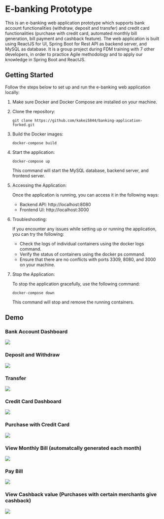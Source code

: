 
# E-banking Prototype

This is an e-banking web application prototype which supports bank account functionalities (withdraw, deposit and transfer) and credit card functionalities (purchase with credit card, automated monthly bill generation, bill payment and cashback feature). The web application is built using ReactJS for UI, Spring Boot for Rest API as backend server, and MySQL as database. It is a group project during FDM training with 7 other developers, in order to practice Agile methodology and to apply our knowledge in Spring Boot and ReactJS.


## Getting Started
Follow the steps below to set up and run the e-banking web application locally:

1. Make sure Docker and Docker Compose are installed on your machine.

2. Clone the repository:

	```
	git clone https://github.com/kakei5844/banking-application-forked.git
	```

3. Build the Docker images:
	```
	docker-compose build
	```

4. Start the application:

	```
	docker-compose up
	```
	This command will start the MySQL database, backend server, and frontend server.

5. Accessing the Application:

	Once the application is running, you can access it in the following ways:
	- Backend API: http://localhost:8080
	- Frontend UI: http://localhost:3000

6. Troubleshooting:

	If you encounter any issues while setting up or running the application, you can try the following:

	- Check the logs of individual containers using the docker logs <container-name> command.
	- Verify the status of containers using the docker ps command.
	- Ensure that there are no conflicts with ports 3309, 8080, and 3000 on your machine.

7. Stop the Application:

	To stop the application gracefully, use the following command:

	```
	docker-compose down
	```
	This command will stop and remove the running containers.


## Demo

### Bank Account Dashboard
<img src="demo/bank_account_dashboard.png" />

### Deposit and Withdraw
<img src="demo/deposit_withdraw.gif" />

### Transfer
<img src="demo/transfer.gif" />

### Credit Card Dashboard
<img src="demo/credit_card_dashboard.gif" />

### Purchase with Credit Card
<img src="demo/credit_purchase.gif" />

### View Monthly Bill (automatcally generated each month)
<img src="demo/view_statement.gif" />

### Pay Bill
<img src="demo/pay_bill.gif" />

### View Cashback value (Purchases with certain merchants give cashback)
<img src="demo/cashback_value.png" />
